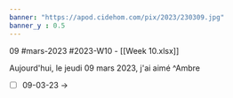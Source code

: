 ```yaml
---
banner: "https://apod.cidehom.com/pix/2023/230309.jpg"
banner_y : 0.5
---
```

09 #mars-2023 #2023-W10 - [[Week 10.xlsx]]


Aujourd'hui, le jeudi 09 mars 2023, j'ai aimé  ^Ambre

- [ ] 09-03-23 -> 